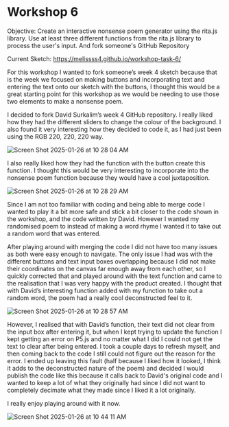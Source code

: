 # Workshop 6
Objective:
Create an interactive nonsense poem generator using the rita.js library.
Use at least three different functions from the rita.js library to process the user's input.
And fork someone's GitHub Repository

Current Sketch: https://melissss4.github.io/workshop-task-6/ 

For this workshop I wanted to fork someone’s week 4 sketch because that is the week we focused on making buttons and incorporating text and entering the text onto our sketch with the buttons, I thought this would be a great starting point for this workshop as we would be needing to use those two elements to make a nonsense poem. 

I decided to fork David Surkalim’s week 4 GitHub repository. 
I really liked how they had the different sliders to change the colour of the background. I also found it very interesting how they decided to code it, as I had just been using the RGB 220, 220, 220 way. 

![Screen Shot 2025-01-26 at 10 28 04 AM](https://github.com/user-attachments/assets/ee6327c3-f476-45c5-a650-13b6855b2a70)


I also really liked how they had the function with the button create this function. I thought this would be very interesting to incorporate into the nonsense poem function because they would have a cool juxtaposition. 


![Screen Shot 2025-01-26 at 10 28 29 AM](https://github.com/user-attachments/assets/6e3c5a5f-5c91-46d6-aef9-4c5f0af39682)


Since I am not too familiar with coding and being able to merge code I wanted to play it a bit more safe and stick a bit closer to the code shown in the workshop, and the code written by David. However I wanted my randomised poem to instead of making a word rhyme I wanted it to take out a random word that was entered. 

After playing around with merging the code I did not have too many issues as both were easy enough to navigate.  The only issue I had was with the different buttons and text input boxes overlapping because I did not make their coordinates on the canvas far enough away from each other, so I quickly corrected that and played around with the text function and came to the realisation that I was very happy with the product created. I thought that with David’s interesting function added with my function to take out a random word, the poem had a really cool deconstructed feel to it. 


![Screen Shot 2025-01-26 at 10 28 57 AM](https://github.com/user-attachments/assets/0639128f-0d75-44f4-af4c-35b5165fddab)


However, I realised that with David’s function, their text did not clear from the input box after entering it, but when I kept trying to update the function I kept getting an error on P5.js and no matter what I did I could not get the text to clear after being entered. 
I took a couple days to refresh myself, and then coming back to the code I still could not figure out the reason for the error. I ended up leaving this fault (half because I liked how it looked, I think it adds to the deconstructed nature of the poem) and decided I would publish the code like this because it calls back to David's original code and I wanted to keep a lot of what they originally had since I did not want to completely decimate what they made since I liked it a lot originally. 

I really enjoy playing around with it now.
 

![Screen Shot 2025-01-26 at 10 44 11 AM](https://github.com/user-attachments/assets/1836404e-0360-4939-b057-67e1e4442cfb)
